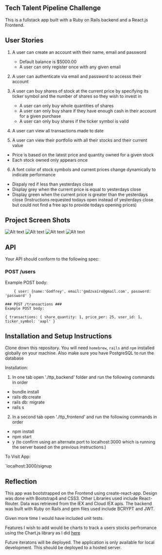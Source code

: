 ## Tech Talent Pipeline Challenge

This is a fullstack app built with a Ruby on Rails backend and a React.js Frontend.

## User Stories

1. A user can create an account with their name, email and password
   * Default balance is $5000.00
   * A user can only register once with any given email

2. A user can authenticate via email and password to accesss their account 

3. A user can buy shares of stock at the current price by specifying its ticker symbol and the number of shares so they wish to invest in 
   * A user can only buy whole quantities of shares 
   * A user can only buy share if they have enough cash in their account for a given purchase 
   * A user can only buy shares if the ticker symbol is valid 

4. A user can view all transactions made to date 

5. A user can view their portfolio with all their stocks and their current value
  * Price is based on the latest price and quantity owned for a given stock 
  * Each stock owned only appears once 

6. A font color of stock symbols and current prices change dynamically to indicate performance
  * Dispaly red if less than yesterdays close 
  * Display grey when the current price is equal to yesterdays close
  * Display green when the current price is greater than the yesterdays close 
  (Instructions requested todays open instead of yesterdays close but could not find a free api to provide todays opening prices)


## Project Screen Shots  

![Alt text](https://user-images.githubusercontent.com/29901283/87977025-07a23000-ca9c-11ea-9042-6189407aabc5.png)
![Alt text](https://user-images.githubusercontent.com/29901283/87977044-0ffa6b00-ca9c-11ea-977f-9dddf1b97019.png)
![Alt text](https://user-images.githubusercontent.com/29901283/87977068-1852a600-ca9c-11ea-8da3-d15563b78b12.png)
![Alt text](https://user-images.githubusercontent.com/29901283/87977089-1e488700-ca9c-11ea-922d-0de9ac8575c2.png)


## API

Your API should conform to the following spec:

### POST /users ###
Example POST body:
```
    { user: {name:'Godfrey', email:'gmdzvairo@gmail.com', password: 'password' }
    
### POST /transactions ###
Example POST body:
```
    { transactions: { share_quantity: 1, price_per: 25, user_id: 1, ticker_symbol: 'aapl' }

## Installation and Setup Instructions

Clone down this repository. You will need `homebrew`, `rails` and `npm` installed globally on your machine. Also make sure you have PostgreSQL to run the database

Installation:

1. In one tab open './ttp_backend' folder and run the following commands in order
 * bundle install
 * rails db:create
 * rails db: migrate
 * rails s

2. In a second tab open './ttp_frontend' and run the following commands in order
  * npm install
  * npm start
  * y (to confirm using an alternate port to localhost:3000 which is running the server based on the previous instructions.)

To Visit App:

`localhost:3000/signup  

## Reflection

This app was bootstrapped on the Frontend using create-react-app. Design was done with Bootstrap4 and CSS3. Other Libraries used include React-Router. Data was retrieved from the IEX and Cloud IEX apis.
The backend was built with Ruby on Rails and gem files used include BCRYPT and JWT.

Given more time I would have included unit tests.

Features I wish to add would be charts to track a users stocks perfromance using the Chart.js library as I did [here](https://github.com/Kudzanayi-Dzvairo/covid-tracker-react)

Future iteratons will be deployed. The application is only available for local development. This should be deployed to a hosted server.  
